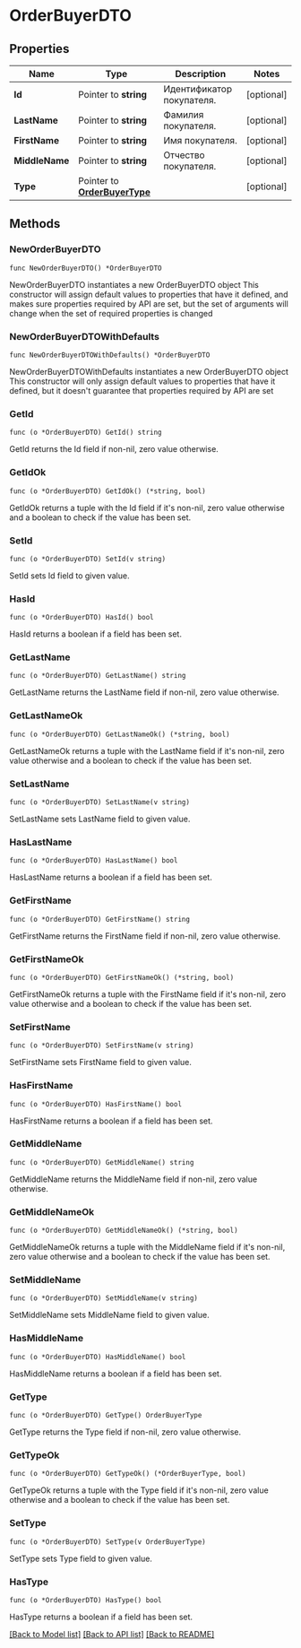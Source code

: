 # OrderBuyerDTO

## Properties

Name | Type | Description | Notes
------------ | ------------- | ------------- | -------------
**Id** | Pointer to **string** | Идентификатор покупателя. | [optional] 
**LastName** | Pointer to **string** | Фамилия покупателя. | [optional] 
**FirstName** | Pointer to **string** | Имя покупателя. | [optional] 
**MiddleName** | Pointer to **string** | Отчество покупателя. | [optional] 
**Type** | Pointer to [**OrderBuyerType**](OrderBuyerType.md) |  | [optional] 

## Methods

### NewOrderBuyerDTO

`func NewOrderBuyerDTO() *OrderBuyerDTO`

NewOrderBuyerDTO instantiates a new OrderBuyerDTO object
This constructor will assign default values to properties that have it defined,
and makes sure properties required by API are set, but the set of arguments
will change when the set of required properties is changed

### NewOrderBuyerDTOWithDefaults

`func NewOrderBuyerDTOWithDefaults() *OrderBuyerDTO`

NewOrderBuyerDTOWithDefaults instantiates a new OrderBuyerDTO object
This constructor will only assign default values to properties that have it defined,
but it doesn't guarantee that properties required by API are set

### GetId

`func (o *OrderBuyerDTO) GetId() string`

GetId returns the Id field if non-nil, zero value otherwise.

### GetIdOk

`func (o *OrderBuyerDTO) GetIdOk() (*string, bool)`

GetIdOk returns a tuple with the Id field if it's non-nil, zero value otherwise
and a boolean to check if the value has been set.

### SetId

`func (o *OrderBuyerDTO) SetId(v string)`

SetId sets Id field to given value.

### HasId

`func (o *OrderBuyerDTO) HasId() bool`

HasId returns a boolean if a field has been set.

### GetLastName

`func (o *OrderBuyerDTO) GetLastName() string`

GetLastName returns the LastName field if non-nil, zero value otherwise.

### GetLastNameOk

`func (o *OrderBuyerDTO) GetLastNameOk() (*string, bool)`

GetLastNameOk returns a tuple with the LastName field if it's non-nil, zero value otherwise
and a boolean to check if the value has been set.

### SetLastName

`func (o *OrderBuyerDTO) SetLastName(v string)`

SetLastName sets LastName field to given value.

### HasLastName

`func (o *OrderBuyerDTO) HasLastName() bool`

HasLastName returns a boolean if a field has been set.

### GetFirstName

`func (o *OrderBuyerDTO) GetFirstName() string`

GetFirstName returns the FirstName field if non-nil, zero value otherwise.

### GetFirstNameOk

`func (o *OrderBuyerDTO) GetFirstNameOk() (*string, bool)`

GetFirstNameOk returns a tuple with the FirstName field if it's non-nil, zero value otherwise
and a boolean to check if the value has been set.

### SetFirstName

`func (o *OrderBuyerDTO) SetFirstName(v string)`

SetFirstName sets FirstName field to given value.

### HasFirstName

`func (o *OrderBuyerDTO) HasFirstName() bool`

HasFirstName returns a boolean if a field has been set.

### GetMiddleName

`func (o *OrderBuyerDTO) GetMiddleName() string`

GetMiddleName returns the MiddleName field if non-nil, zero value otherwise.

### GetMiddleNameOk

`func (o *OrderBuyerDTO) GetMiddleNameOk() (*string, bool)`

GetMiddleNameOk returns a tuple with the MiddleName field if it's non-nil, zero value otherwise
and a boolean to check if the value has been set.

### SetMiddleName

`func (o *OrderBuyerDTO) SetMiddleName(v string)`

SetMiddleName sets MiddleName field to given value.

### HasMiddleName

`func (o *OrderBuyerDTO) HasMiddleName() bool`

HasMiddleName returns a boolean if a field has been set.

### GetType

`func (o *OrderBuyerDTO) GetType() OrderBuyerType`

GetType returns the Type field if non-nil, zero value otherwise.

### GetTypeOk

`func (o *OrderBuyerDTO) GetTypeOk() (*OrderBuyerType, bool)`

GetTypeOk returns a tuple with the Type field if it's non-nil, zero value otherwise
and a boolean to check if the value has been set.

### SetType

`func (o *OrderBuyerDTO) SetType(v OrderBuyerType)`

SetType sets Type field to given value.

### HasType

`func (o *OrderBuyerDTO) HasType() bool`

HasType returns a boolean if a field has been set.


[[Back to Model list]](../README.md#documentation-for-models) [[Back to API list]](../README.md#documentation-for-api-endpoints) [[Back to README]](../README.md)


